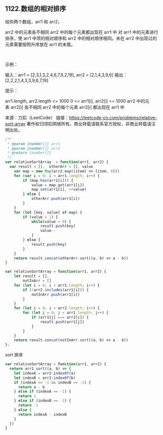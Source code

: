 ## 1122.数组的相对排序

给你两个数组，arr1 和 arr2，

arr2 中的元素各不相同
arr2 中的每个元素都出现在 arr1 中
对 arr1 中的元素进行排序，使 arr1 中项的相对顺序和 arr2 中的相对顺序相同。未在 arr2 中出现过的元素需要按照升序放在 arr1 的末尾。

 

示例：

输入：arr1 = [2,3,1,3,2,4,6,7,9,2,19], arr2 = [2,1,4,3,9,6]
输出：[2,2,2,1,4,3,3,9,6,7,19]
 

提示：

arr1.length, arr2.length <= 1000
0 <= arr1[i], arr2[i] <= 1000
arr2 中的元素 arr2[i] 各不相同
arr2 中的每个元素 arr2[i] 都出现在 arr1 中

来源：力扣（LeetCode）
链接：https://leetcode-cn.com/problems/relative-sort-array
著作权归领扣网络所有。商业转载请联系官方授权，非商业转载请注明出处。

```js
/**
 * @param {number[]} arr1
 * @param {number[]} arr2
 * @return {number[]}
 */
var relativeSortArray  = function(arr1, arr2) {
  var result = [],  otherArr = [], value
    var map = new Map(arr2.map((item) => [item, 0]))
    for (var i = 0; i < arr1.length; i++) {
        if (map.has(arr1[i])) {
            value = map.get(arr1[i])
            map.set(arr1[i], ++value)
        } else {
            otherArr.push(arr1[i])
        }
    }
    for (let [key, value] of map) {
        if (value > 1) {
            while(value > 0) {
                result.push(key)
                value--
            }
        } else {
            result.push(key)
        }
    }
    return result.concat(otherArr.sort((a, b) => a - b))
}
```

```js
var relativeSortArray = function(arr1, arr2) {
    let result = [],
        notInArr = []
    for (let i = 0; i < arr1.length; i++) {
        if (!arr2.includes(arr1[i])) {
            notInArr.push(arr1[i])
        }
    }
    for (let i = 0; i < arr2.length; i++) {
        for (let j = 0; j < arr1.length; j++) {
            if (arr1[j] === arr2[i]) {
                result.push(arr1[j])
            }
        }
    }
    return result.concat(notInArr.sort((a, b) => a - b))
};
```

sort 排序

```js
var relativeSortArray = function(arr1, arr2) {
  return arr1.sort((a, b) => {
    let indexA = arr2.indexOf(a)
    let indexB = arr2.indexOf(b)
    if (indexA == -1 && indexB == -1) {
      return a - b
    } else if (indexA == -1) {
      return 1
    } else if (indexB == -1) {
      return -1
    } else {
      return indexA - indexB
    }
  })
}
```